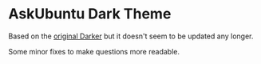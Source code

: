 # AskUbuntu Dark Theme

Based on the [original Darker](https://userstyles.org/styles/100150/darker-askubuntu-com) but it doesn't seem to be updated any longer. 

Some minor fixes to make questions more readable.  

